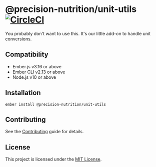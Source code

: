 # @precision-nutrition/unit-utils [![CircleCI](https://circleci.com/gh/PrecisionNutrition/unit-utils.svg?style=svg)](https://circleci.com/gh/PrecisionNutrition/unit-utils)

You probably don't want to use this. It's our little add-on to handle unit conversions.


Compatibility
------------------------------------------------------------------------------

* Ember.js v3.16 or above
* Ember CLI v2.13 or above
* Node.js v10 or above


Installation
------------------------------------------------------------------------------

```
ember install @precision-nutrition/unit-utils
```

Contributing
------------------------------------------------------------------------------

See the [Contributing](CONTRIBUTING.md) guide for details.


License
------------------------------------------------------------------------------

This project is licensed under the [MIT License](LICENSE.md).
